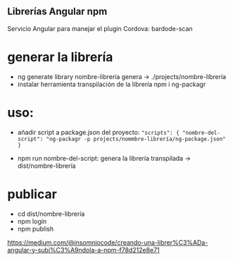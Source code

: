 ## Librerías Angular npm
Servicio Angular para manejar el plugin Cordova: bardode-scan

# generar la librería
- ng generate library nombre-librería
  genera -> ./projects/nombre-librería
- instalar herramienta transpilación de la librería
  npm i ng-packagr

# uso:
- añadir script a package.json del proyecto: 
`"scripts": { "nombre-del-script": "ng-packagr -p projects/nommbre-librería/ng-package.json" }`

- npm run nombre-del-script: 
 genera la librería transpilada -> dist/nombre-librería

# publicar
- cd  dist/nombre-librería
- npm login
- npm publish

https://medium.com/@insomniocode/creando-una-librer%C3%ADa-angular-y-subi%C3%A9ndola-a-npm-f78d212e8e71

